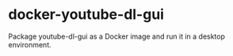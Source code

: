 # docker-youtube-dl-gui
Package youtube-dl-gui as a Docker image and run it in a desktop environment.
